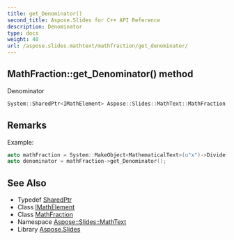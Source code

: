 ```yaml
---
title: get_Denominator()
second_title: Aspose.Slides for C++ API Reference
description: Denominator
type: docs
weight: 40
url: /aspose.slides.mathtext/mathfraction/get_denominator/
---
```

## MathFraction::get_Denominator() method


Denominator

```cpp
System::SharedPtr<IMathElement> Aspose::Slides::MathText::MathFraction::get_Denominator() override
```

## Remarks


Example: 
```cpp
auto mathFraction = System::MakeObject<MathematicalText>(u"x")->Divide(u"y");
auto denominator = mathFraction->get_Denominator();
```

## See Also

* Typedef [SharedPtr](../../../system/sharedptr/)
* Class [IMathElement](../../imathelement/)
* Class [MathFraction](../)
* Namespace [Aspose::Slides::MathText](../../)
* Library [Aspose.Slides](../../../)